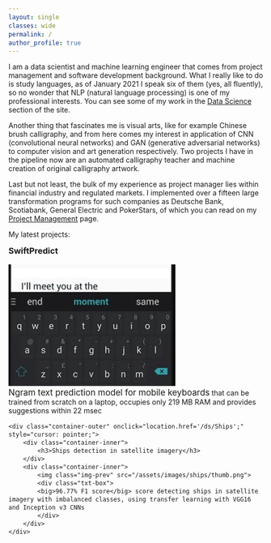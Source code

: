 ```yaml
---
layout: single	
classes: wide	
permalink: /    
author_profile: true
---
```


I am a data scientist and machine learning engineer that comes from project management and software development background. What I really like to do is study languages, as of January 2021 I speak six of them (yes, all fluently), so no wonder that NLP (natural language processing) is one of my professional interests. You can see some of my work in the [Data Science](/ds/overview) section of the site.

Another thing that fascinates me is visual arts, like for example Chinese brush calligraphy, and from here comes my interest in application of CNN (convolutional neural networks) and GAN (generative adversarial networks) to computer vision and art generation respectively. Two projects I have in the pipeline now are an automated calligraphy teacher and machine creation of original calligraphy artwork.

Last but not least, the bulk of my experience as project manager lies within financial industry and regulated markets. I implemented over a fifteen large transformation programs for such companies as Deutsche Bank, Scotiabank, General Electric and PokerStars, of which you can read on my [Project Management](/pm/overview) page.

My latest projects:
<style>
	h3 {
    margin-top: 0em;
</style>

<div class="container-list">
	<div class="container-outer" onclick="location.href='/ds/SwiftPredict';" style="cursor: pointer;">
		<div class="container-inner">
			<h3>SwiftPredict</h3>
		</div>
		<div class="container-inner">
			<img class="img-prev" src="/assets/images/swiftkey.jpg">
			<div class="txt-box">
			<big>Ngram text prediction model for mobile keyboards</big> that can be trained from scratch on a laptop, occupies only 219 MB RAM and provides suggestions within 22 msec			
			</div>
		</div>
	</div>
	
	<div class="container-outer" onclick="location.href='/ds/Ships';" style="cursor: pointer;">
		<div class="container-inner">
			<h3>Ships detection in satellite imagery</h3>
		</div>
		<div class="container-inner">
			<img class="img-prev" src="/assets/images/ships/thumb.png">
			<div class="txt-box">
			<big>96.77% F1 score</big> score detecting ships in satellite imagery with imbalanced classes, using transfer learning with VGG16 and Inception v3 CNNs
			</div>
		</div>
	</div>
</div>
